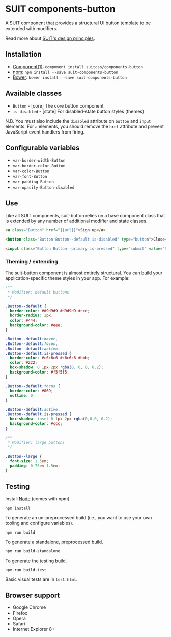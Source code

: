 # SUIT components-button

A SUIT component that provides a structural UI button template to be extended
with modifiers.

Read more about [SUIT's design principles](https://github.com/suitcss/suit/).

## Installation

* [Component(1)](https://github.com/component/component/): `component install suitcss/components-button`
* [npm](http://npmjs.org/): `npm install --save suit-components-button`
* [Bower](http://bower.io/): `bower install --save suit-components-button`

## Available classes

* `Button` - [core] The core button component
* `is-disabled` - [state] For disabled-state button styles (themes)

N.B. You must also include the `disabled` attribute on `button` and `input`
elements. For `a` elements, you should remove the `href` attribute and prevent
JavaScript event handlers from firing.

## Configurable variables

* `var-border-width-Button`
* `var-border-color-Button`
* `var-color-Button`
* `var-font-Button`
* `var-padding-Button`
* `var-opacity-Button-disabled`

## Use

Like all SUIT components, suit-button relies on a base component class that is
extended by any number of additional modifier and state classes.

```html
<a class="Button" href="{{url}}">Sign up</a>

<button class="Button Button--default is-disabled" type="button">Close</button>

<input class="Button Button--primary is-pressed" type="submit" value="Submit">
```

### Theming / extending

The suit-button component is almost entirely structural. You can build your
application-specific theme styles in your app. For example:

```css
/**
 * Modifier: default buttons
 */

.Button--default {
  border-color: #d9d9d9 #d9d9d9 #ccc;
  border-radius: 2px;
  color: #444;
  background-color: #eee;
}

.Button--default:hover,
.Button--default:focus,
.Button--default:active,
.Button--default.is-pressed {
  border-color: #c6c6c6 #c6c6c6 #bbb;
  color: #222;
  box-shadow: 0 1px 2px rgba(0, 0, 0, 0.2);
  background-color: #f5f5f5;
}

.Button--default:focus {
  border-color: #069;
  outline: 0;
}

.Button--default:active,
.Button--default.is-pressed {
  box-shadow: inset 0 1px 2px rgba(0,0,0, 0.2);
  background-color: #ccc;
}

/**
 * Modifier: large buttons
 */

.Button--large {
  font-size: 1.5em;
  padding: 0.75em 1.5em;
}
```

## Testing

Install [Node](http://nodejs.org) (comes with npm).

```
npm install
```

To generate an un-preprocessed build (i.e., you want to use your own tooling and configure variables).

```
npm run build
```

To generate a standalone, preprocessed build.

```
npm run build-standalone
```

To generate the testing build.

```
npm run build-test
```

Basic visual tests are in `test.html`.

## Browser support

* Google Chrome
* Firefox
* Opera
* Safari
* Internet Explorer 8+
